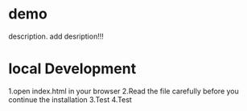 # demo
description.
add desription!!!
# local Development
1.open index.html in your browser
2.Read the file carefully before you continue the installation
3.Test
4.Test
